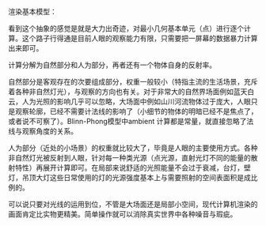 渲染基本模型：







看到这个抽象的感觉是就是大力出奇迹，对最小几何基本单元（点）进行逐个计算。这个路子行得通是目前人眼的观察能力有限，只需要把一屏幕的数据暴力计算出来即可。



计算分解为自然部分和人为部分，再者还有一个物体自身的反射率。

自然部分是客观存在的次要组成部分，权重一般较小（特指主流的生活场景，充斥着各种非自然灯光），与观察的方向也有关。对于非常大的自然界场面例如蓝天白云，人为光照的影响几乎可以忽略，大场面中例如山川河流物体过于庞大，人眼只是观察轮廓，已经不需要计法线的影响了（小细节的物体的明暗已经不是焦点了，或者说不可察了）。Blinn-Phong模型中ambient 计算都是常量，就直接忽略了法线与观察角度的关系。

人为部分（近处的小场景）的权重就比较大了，毕竟是人眼的主要使用方式。各种非自然灯光被反射到人眼，针对每一种类光源（点光源，直射光灯不同的能量的散射特性）再展开计算即可。在局部来说舒适的光照能量不会过于衰减，台灯，壁灯，吊顶大灯这些日常使用的灯的光源强度基本上与需要照射的空间表面积是成比例的。

可以说只要对光线的运用到位，不管是大场面还是局部小空间，现代计算机渲染的画面肯定比实物更精美。简单操作就可以消除真实世界中各种噪音与瑕疵。